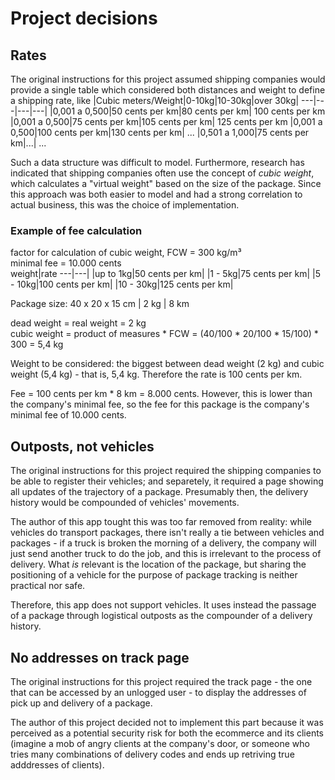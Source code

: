 # Project decisions

## Rates

The original instructions for this project assumed shipping companies would provide a single table which considered both distances and weight to define a shipping rate, like
|Cubic meters/Weight|0-10kg|10-30kg|over 30kg|
---|---|---|---|
|0,001 a 0,500|50 cents per km|80 cents per km| 100 cents per km
|0,001 a 0,500|75 cents per km|105 cents per km| 125 cents per km
|0,001 a 0,500|100 cents per km|130 cents per km| ...
|0,501 a 1,000|75 cents per km|...| ...

Such a data structure was difficult to model. Furthermore, research has indicated that shipping companies often use the concept of *cubic weight*, which calculates a "virtual weight" based on the size of the package. Since this approach was both easier to model and had a strong correlation to actual business, this was the choice of implementation.

### Example of fee calculation

factor for calculation of cubic weight, FCW = 300 kg/m³   
minimal fee = 10.000 cents  
weight|rate
---|---|
|up to 1kg|50 cents per km|
|1 - 5kg|75 cents per km|
|5 - 10kg|100 cents per km|
|10 - 30kg|125 cents per km|

Package size: 40 x 20 x 15 cm | 2 kg | 8 km  
  
dead weight = real weight = 2 kg  
cubic weight = product of measures * FCW = (40/100 * 20/100 * 15/100) * 300 = 5,4 kg  
  
Weight to be considered: the biggest between dead weight (2 kg) and cubic weight (5,4 kg) - that is, 5,4 kg. Therefore the rate is 100 cents per km.  
  
Fee = 100 cents per km * 8 km = 8.000 cents. However, this is lower than the company's minimal fee, so the fee for this package is the company's minimal fee of 10.000 cents.
  
## Outposts, not vehicles

The original instructions for this project required the shipping companies to be able to register their vehicles; and separetely, it required a page showing all updates of the trajectory of a package. Presumably then, the delivery history would be compounded of vehicles' movements.

The author of this app tought this was too far removed from reality: while vehicles do transport packages, there isn't really a tie between vehicles and packages - if a truck is broken the morning of a delivery, the company will just send another truck to do the job, and this is irrelevant to the process of delivery. What *is* relevant is the location of the package, but sharing the positioning of a vehicle for the purpose of package tracking is neither practical nor safe.

Therefore, this app does not support vehicles. It uses instead the passage of a package through logistical outposts as the compounder of a delivery history. 

## No addresses on track page

The original instructions for this project required the track page - the one that can be accessed by an unlogged user - to display the addresses of pick up and delivery of a package.  
  
The author of this project decided not to implement this part because it was perceived as a potential security risk for both the ecommerce and its clients (imagine a mob of angry clients at the company's door, or someone who tries many combinations of delivery codes and ends up retriving true adddresses of clients).